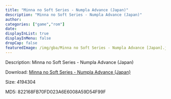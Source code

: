 ```yaml
---
title: "Minna no Soft Series - Numpla Advance (Japan)"
description: "Minna no Soft Series - Numpla Advance (Japan)"
author: 
categories: ["game","rom"]
date: 
displayInList: true
displayInMenu: false
dropCap: false
featuredImage: /img/gba/Minna no Soft Series - Numpla Advance [Japan].jpg
---
```


Description: Minna no Soft Series - Numpla Advance (Japan)

Download: <a style="text-decoration:underline;" href="https://mega.nz/#!eWBE2YAR!vNa62BY8AMhIQbkxEiYT2pV6faBS0AOE8Dkie9G2sD4" target = "_blank" rel = "nofollow" > Minna no Soft Series - Numpla Advance (Japan)</a>

Size: 4194304

MD5: 822168FB70FD023A6E6008A59D54F99F

